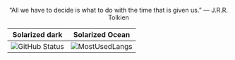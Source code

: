   <p align="center" >
   “All we have to decide is what to do with the time that is given us.” ― J.R.R. Tolkien </div>
   </p>
   
   
   
   Solarized dark             |  Solarized Ocean
:-------------------------:|:-------------------------:
![GitHub Status](https://github-readme-stats.vercel.app/api?username=Mateus-Kent&count_private=true&theme=nightowl&show_icons=true)  |  ![MostUsedLangs](https://github-readme-stats.vercel.app/api/top-langs/?username=Mateus-Kent&theme=nightowl&layout=compact&langs_count=8)






